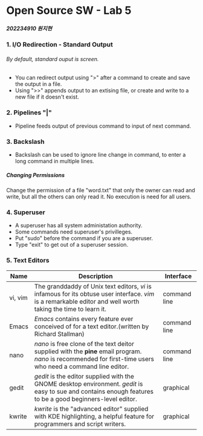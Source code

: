 # Open Source SW - Lab 5
##### 202234910 원지현 



### 1. I/O Redirection - Standard Output
###### By default, standard ouput is screen.
- You can redirect output using ">" after a command to create and save the output in a file.
- Using ">>" appends output to an extising file, or create and write to a new file if it doesn't exist.

### 2. Pipelines "|"
- Pipeline feeds output of previous command to input of next command.

### 3. Backslash
- Backslash can be used to ignore line change in command, to enter a long command in multiple lines.


##### Changing Permissions
Change the permission of a file "word.txt" that only the owner can read and write, but all the others can only read it. No execution is need for all users.

### 4. Superuser
- A superuser has all system administation authority.
- Some commands need superuser's privilleges.
- Put "sudo" before the command if you are a superuser.
- Type "exit" to get out of a superuser session.

### 5. Text Editors
| Name | Description | Interface |
| --- | ----- | --- |
|vi, vim|The granddaddy of Unix text editors, _vi_ is infamous for its obtuse user interface. _vim_ is a remarkable editor and well worth taking the time to learn it.|command line|
|Emacs|_Emacs_ contains every feature ever conceived of for a text editor.(written by Richard Stallman)|command line|
|nano|_nano_ is free clone of the text deitor supplied with the __pine__ email program. _nano_ is recommended for first-time users who need a command line editor.|command line|
|gedit|_gedit_ is the editor supplied with the GNOME desktop environment. _gedit_ is easy to sue and contains enough features to be a good beginners-level editor.|graphical|
|kwrite|_kwrite_ is the "advanced editor" supplied with KDE highlighting, a helpful feature for programmers and script writers.|graphical|
